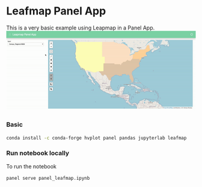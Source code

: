 # Leafmap Panel App

This is a very basic example using Leapmap in a Panel App. 
![App](asset/basic_example.gif)


### Basic

```bash
conda install -c conda-forge hvplot panel pandas jupyterlab leafmap
```

### Run notebook locally

To run the notebook

```bash
panel serve panel_leafmap.ipynb
```

